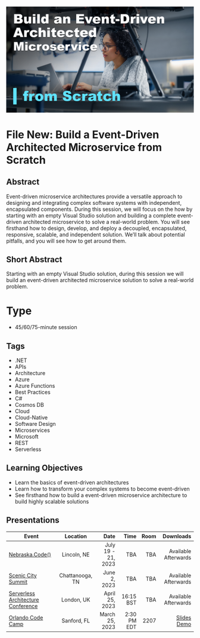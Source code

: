 ![File New: Build a Event-Driven Architected Microservice from Scratch](Thumbnail.png)


# File New: Build a Event-Driven Architected Microservice from Scratch

## Abstract
Event-driven microservice architectures provide a versatile approach to designing and integrating complex software systems with independent, encapsulated components.  During this session, we will focus on the how by starting with an empty Visual Studio solution and building a complete event-driven architected microservice to solve a real-world problem.  You will see firsthand how to design, develop, and deploy a decoupled, encapsulated, responsive, scalable, and independent solution.  We’ll talk about potential pitfalls, and you will see how to get around them.

## Short Abstract
Starting with an empty Visual Studio solution, during this session we will build an event-driven architected microservice solution to solve a real-world problem.

# Type
* 45/60/75-minute session

## Tags
* .NET
* APIs
* Architecture
* Azure
* Azure Functions
* Best Practices
* C#
* Cosmos DB
* Cloud
* Cloud-Native
* Software Design
* Microservices
* Microsoft
* REST
* Serverless

## Learning Objectives
* Learn the basics of event-driven architectures
* Learn how to transform your complex systems to become event-driven
* See firsthand how to build a event-driven microservice architecture to build highly scalable solutions

## Presentations

| Event | Location | Date | Time | Room | Downloads |
|-------|:--------:|-----:|-----:|-----:|----------:|
| [Nebraska.Code()](https://nebraskacode.amegala.com/) | Lincoln, NE | July 19 - 21, 2023 | TBA | TBA | Available Afterwards |
| [Scenic City Summit](https://sceniccitysummit.com/) | Chattanooga, TN | June 2, 2023 | TBA | TBA | Available Afterwards |
| [Serverless Architecture Conference](https://serverless-architecture.io/london/) | London, UK | April 25, 2023 | 16:15 BST | TBA | Available Afterwards |
| [Orlando Code Camp](https://orlandocodecamp.com/) | Sanford, FL | March 25, 2023 | 2:30 PM EDT | 2207 | [Slides](https://github.com/TaleLearnCode/FileNew-EventDrivenArchitectedMicroservice/blob/main/Presentations/FileNew-EventDrivenArchitectedMicroservice-Orlando.pdf) [Demo](https://github.com/TaleLearnCode/FileNew-EventDrivenArchitectedMicroservice/tree/main/Demos/MoveIn) | 

